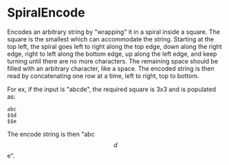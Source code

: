 SpiralEncode
============

Encodes an arbitrary string by "wrapping" it in a spiral inside a square. The square is the smallest which can accommodate the string.  Starting at the top left, the spiral goes left to right along the top edge, down along the right edge, right to left along the bottom edge, up along the left edge, and keep turning until there are no more characters.  The remaining space should be filled with an arbitrary character, like a space.  The encoded string is then read by concatenating one row at a time, left to right, top to bottom.

For ex, if the input is "abcde", the required square is 3x3 and is populated as:
```
abc
$$d
$$e
```
The encode string is then "abc$$d$$e".
